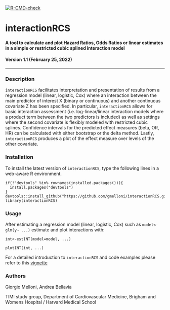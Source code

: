 <!-- badges: start -->
[![R-CMD-check](https://github.com/gmelloni/interactionRCS/workflows/R-CMD-check/badge.svg)](https://github.com/gmelloni/interactionRCS/actions)
<!-- badges: end -->

# interactionRCS
#### A tool to calculate and plot Hazard Ratios, Odds Ratios or linear estimates in a simple or restricted cubic splined interaction model
#### Version 1.1 (February 25, 2022)
---

### Description
`interactionRCS` facilitates interpretation and presentation of results from a regression model (linear, logistic, Cox) where an interaction between the main predictor of interest X (binary or continuous) and another continuous covariate Z has been specified. In particular, `interactionRCS` allows for
  basic interaction assessment (i.e. log-linear/linear interaction models where a product term between the two predictors is included) 
  as well as settings where the second covariate is flexibly modeled with restricted cubic splines. Confidence intervals for 
  the predicted effect measures (beta, OR, HR) can be calculated with either bootstrap or the delta method. Lastly, `interactionRCS`
  produces a plot of the effect measure over levels of the other covariate.

### Installation
To install the latest version of `interactionRCS`, type the following lines in a web-aware R environment.

```
if(!"devtools" %in% rownames(installed.packages())){
  install.packages("devtools")
}
devtools::install_github("https://github.com/gmelloni/interactionRCS.git")
library(interactionRCS)
```

### Usage 
After estimating a regression model (linear, logistic, Cox) such as `model<-glm(y~ ...)` estimate and plot interactions with:

```
int<-estINT(model=model, ...)

plotINT(int, ...)
```

For a detailed introduction to `interactionRCS` and code examples please refer to this [vignette](https://raw.githack.com/gmelloni/interactionRCS/main/inst/extdata/vignette.html)

### Authors
Giorgio Melloni, Andrea Bellavia

TIMI study group, Department of Cardiovascular Medicine, Brigham and Womens Hospital / Harvard Medical School
